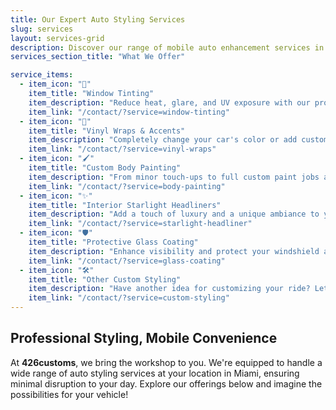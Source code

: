 ```yaml
---
title: Our Expert Auto Styling Services
slug: services
layout: services-grid
description: Discover our range of mobile auto enhancement services in Miami, including window tinting, vinyl wraps, custom painting, starlight headliners, and glass coating.
services_section_title: "What We Offer"

service_items:
  - item_icon: "🚗" 
    item_title: "Window Tinting"
    item_description: "Reduce heat, glare, and UV exposure with our professional window tinting. Multiple shades and types available to suit your style and needs."
    item_link: "/contact/?service=window-tinting"
  - item_icon: "🎨"
    item_title: "Vinyl Wraps & Accents"
    item_description: "Completely change your car's color or add custom accents with high-quality vinyl wraps. Full wraps, partial wraps, chrome delete, and more."
    item_link: "/contact/?service=vinyl-wraps"
  - item_icon: "🖌️" 
    item_title: "Custom Body Painting"
    item_description: "From minor touch-ups to full custom paint jobs and caliper painting. We use premium paints for a durable, showroom finish."
    item_link: "/contact/?service=body-painting"
  - item_icon: "✨"
    item_title: "Interior Starlight Headliners"
    item_description: "Add a touch of luxury and a unique ambiance to your car's interior with a custom starlight headliner installation."
    item_link: "/contact/?service=starlight-headliner"
  - item_icon: "🛡️"
    item_title: "Protective Glass Coating"
    item_description: "Enhance visibility and protect your windshield and windows with our hydrophobic glass coatings. Repels rain, dirt, and makes cleaning easier."
    item_link: "/contact/?service=glass-coating"
  - item_icon: "🛠️" 
    item_title: "Other Custom Styling"
    item_description: "Have another idea for customizing your ride? Let's talk! We love unique projects."
    item_link: "/contact/?service=custom-styling"
---
```


## Professional Styling, Mobile Convenience

At **426customs**, we bring the workshop to you. We're equipped to handle a wide range of auto styling services at your location in Miami, ensuring minimal disruption to your day. Explore our offerings below and imagine the possibilities for your vehicle!